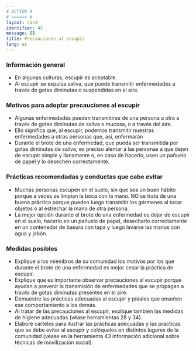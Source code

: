```yaml
---
# ACTION #
# ====== #
layout: card
identifier: 45
message: []
title: Precauciones al escupir
lang: es
---
```


### Información general

- En algunas culturas, escupir es aceptable.
- Al escupir se expulsa saliva, que puede transmitir enfermedades a través de gotas diminutas o suspendidas en el aire.

### Motivos para adoptar precauciones al escupir

- Algunas enfermedades pueden transmitirse de una persona a otra a través de gotas diminutas de saliva o mucosa, o a través del aire.
- Ello significa que, al escupir, podemos transmitir nuestras enfermedades a otras personas que, así, enfermarán
- Durante el brote de una enfermedad, que pueda ser transmitida por gotas diminutas de saliva, es preciso alentar a las personas a que dejen de escupir simple y llanamente o, en caso de hacerlo, usen un pañuelo de papel y lo desechen correctamente.

### Prácticas recomendadas y conductas que cabe evitar

- Muchas personas escupen en el suelo, sin que sea un buen hábito porque a veces se limpian la boca con la mano. NO se trata de una buena práctica porque pueden luego transmitir los gérmenes al tocar objetos o al estrechar la mano de otra persona.
- La mejor opción durante el brote de una enfermedad es dejar de escupir en el suelo, hacerlo en un pañuelo de papel, desecharlo correctamente en un contenedor de basura con tapa y luego lavarse las manos con agua y jabón.

### Medidas posibles

- Explique a los miembros de su comunidad los motivos por los que durante el brote de una enfermedad es mejor cesar la práctica de escupir.
- Explique que es importante observar precauciones al escupir porque ayudan a prevenir la transmisión de enfermedades que se propagan a través de gotas diminutas presentes en el aire.
- Demuestre las prácticas adecuadas al escupir y pídales que enseñen ese comportamiento a los demás.
- Al tratar de las precauciones al escupir, explique también las medidas de higiene adecuadas (véase herramientas 28<a class="crosslink" href="{% render_depth %}{% render_link action|28 %}"><i class="fas fa-external-link-alt" aria-hidden="true"></i></a> y 34<a class="crosslink" href="{% render_depth %}{% render_link action|34 %}"><i class="fas fa-external-link-alt" aria-hidden="true"></i></a>).
- Elabore carteles para ilustrar las prácticas adecuadas y las practicas que se debe evitar al escupir y colóquelos en distintos lugares de la comunidad (véase en la herramienta 43<a class="crosslink" href="{% render_depth %}{% render_link action|43 %}"><i class="fas fa-external-link-alt" aria-hidden="true"></i></a> información adicional sobre técnicas de movilización social).
